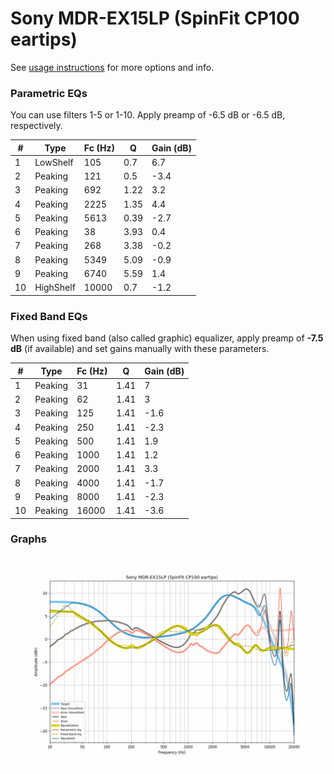 # Sony MDR-EX15LP (SpinFit CP100 eartips)
See [usage instructions](https://github.com/jaakkopasanen/AutoEq#usage) for more options and info.

### Parametric EQs
You can use filters 1-5 or 1-10. Apply preamp of -6.5 dB or -6.5 dB, respectively.

|   # | Type      |   Fc (Hz) |    Q |   Gain (dB) |
|-----|-----------|-----------|------|-------------|
|   1 | LowShelf  |       105 | 0.7  |         6.7 |
|   2 | Peaking   |       121 | 0.5  |        -3.4 |
|   3 | Peaking   |       692 | 1.22 |         3.2 |
|   4 | Peaking   |      2225 | 1.35 |         4.4 |
|   5 | Peaking   |      5613 | 0.39 |        -2.7 |
|   6 | Peaking   |        38 | 3.93 |         0.4 |
|   7 | Peaking   |       268 | 3.38 |        -0.2 |
|   8 | Peaking   |      5349 | 5.09 |        -0.9 |
|   9 | Peaking   |      6740 | 5.59 |         1.4 |
|  10 | HighShelf |     10000 | 0.7  |        -1.2 |

### Fixed Band EQs
When using fixed band (also called graphic) equalizer, apply preamp of **-7.5 dB** (if available) and set gains manually with these parameters.

|   # | Type    |   Fc (Hz) |    Q |   Gain (dB) |
|-----|---------|-----------|------|-------------|
|   1 | Peaking |        31 | 1.41 |         7   |
|   2 | Peaking |        62 | 1.41 |         3   |
|   3 | Peaking |       125 | 1.41 |        -1.6 |
|   4 | Peaking |       250 | 1.41 |        -2.3 |
|   5 | Peaking |       500 | 1.41 |         1.9 |
|   6 | Peaking |      1000 | 1.41 |         1.2 |
|   7 | Peaking |      2000 | 1.41 |         3.3 |
|   8 | Peaking |      4000 | 1.41 |        -1.7 |
|   9 | Peaking |      8000 | 1.41 |        -2.3 |
|  10 | Peaking |     16000 | 1.41 |        -3.6 |

### Graphs
![](./Sony%20MDR-EX15LP%20(SpinFit%20CP100%20eartips).png)
